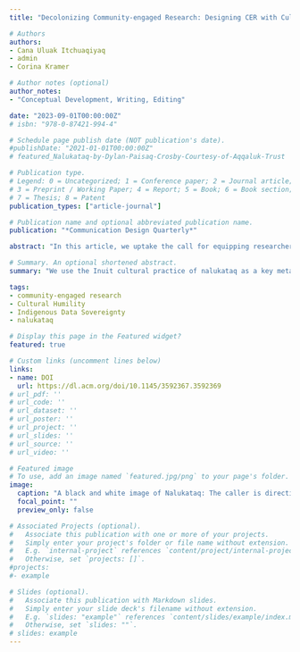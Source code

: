 ```yaml
---
title: "Decolonizing Community-engaged Research: Designing CER with Cultural Humility as a Foundational Value"

# Authors
authors:
- Cana Uluak Itchuaqiyaq
- admin
- Corina Kramer

# Author notes (optional)
author_notes:
- "Conceptual Development, Writing, Editing"

date: "2023-09-01T00:00:00Z"
# isbn: "978-0-87421-994-4"

# Schedule page publish date (NOT publication's date).
#publishDate: "2021-01-01T00:00:00Z"
# featured_Nalukataq-by-Dylan-Paisaq-Crosby-Courtesy-of-Aqqaluk-Trust

# Publication type.
# Legend: 0 = Uncategorized; 1 = Conference paper; 2 = Journal article;
# 3 = Preprint / Working Paper; 4 = Report; 5 = Book; 6 = Book section;
# 7 = Thesis; 8 = Patent
publication_types: ["article-journal"]

# Publication name and optional abbreviated publication name.
publication: "*Communication Design Quarterly*"

abstract: "In this article, we uptake the call for equipping researchers in practicing socially just CER in Indigenous communities through developing a framework for cultural humility in CER. Sparked by our research team’s experience considering the potential of CER to transform and contribute to the needs of both tribal and academic communities, we present cultural humility as a personal precondition for socially just, decolonial CER practice. We use the Inuit cultural practice of nalukataq as a key metaphor to present our framework for cultural humility: listening to the caller, setting your feet, pulling equally, staying in sync."

# Summary. An optional shortened abstract.
summary: "We use the Inuit cultural practice of nalukataq as a key metaphor to present our community-engaged research framework for cultural humility: listening to the caller, setting your feet, pulling equally, staying in sync."

tags:
- community-engaged research
- Cultural Humility
- Indigenous Data Sovereignty
- nalukataq

# Display this page in the Featured widget?
featured: true

# Custom links (uncomment lines below)
links:
- name: DOI
  url: https://dl.acm.org/doi/10.1145/3592367.3592369
# url_pdf: ''
# url_code: ''
# url_dataset: ''
# url_poster: ''
# url_project: ''
# url_slides: ''
# url_source: ''
# url_video: ''

# Featured image
# To use, add an image named `featured.jpg/png` to your page's folder. 
image:
  caption: "A black and white image of Nalukataq: The caller is directing pullers, their hand feeling the movement of the blanket. The jumper is tossed straight up into the air from a walrus skin blanket in a balanced orientation. Figure by Dylan Paisaq Crosby, courtesy of Aqqaluk Trust."
  focal_point: ""
  preview_only: false

# Associated Projects (optional).
#   Associate this publication with one or more of your projects.
#   Simply enter your project's folder or file name without extension.
#   E.g. `internal-project` references `content/project/internal-project/index.md`.
#   Otherwise, set `projects: []`.
#projects:
#- example

# Slides (optional).
#   Associate this publication with Markdown slides.
#   Simply enter your slide deck's filename without extension.
#   E.g. `slides: "example"` references `content/slides/example/index.md`.
#   Otherwise, set `slides: ""`.
# slides: example
---
```



